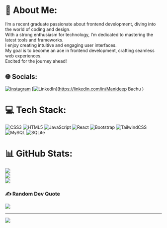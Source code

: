 # 💫 About Me:
I’m a recent graduate passionate about frontend development, diving into the world of coding and design.<br>With a strong enthusiasm for technology, I’m dedicated to mastering the latest tools and frameworks.<br> I enjoy creating intuitive and engaging user interfaces.<br> My goal is to become an ace in frontend development, crafting seamless web experiences.<br> Excited for the journey ahead!


## 🌐 Socials:
[![Instagram](https://img.shields.io/badge/Instagram-%23E4405F.svg?logo=Instagram&logoColor=white)](https://instagram.com/mani_0_4) [![LinkedIn](https://img.shields.io/badge/LinkedIn-%230077B5.svg?logo=linkedin&logoColor=white)](https://linkedin.com/in/Manideep Bachu ) 

# 💻 Tech Stack:
![CSS3](https://img.shields.io/badge/css3-%231572B6.svg?style=for-the-badge&logo=css3&logoColor=white) ![HTML5](https://img.shields.io/badge/html5-%23E34F26.svg?style=for-the-badge&logo=html5&logoColor=white) ![JavaScript](https://img.shields.io/badge/javascript-%23323330.svg?style=for-the-badge&logo=javascript&logoColor=%23F7DF1E) ![React](https://img.shields.io/badge/react-%2320232a.svg?style=for-the-badge&logo=react&logoColor=%2361DAFB) ![Bootstrap](https://img.shields.io/badge/bootstrap-%238511FA.svg?style=for-the-badge&logo=bootstrap&logoColor=white) ![TailwindCSS](https://img.shields.io/badge/tailwindcss-%2338B2AC.svg?style=for-the-badge&logo=tailwind-css&logoColor=white) ![MySQL](https://img.shields.io/badge/mysql-4479A1.svg?style=for-the-badge&logo=mysql&logoColor=white) ![SQLite](https://img.shields.io/badge/sqlite-%2307405e.svg?style=for-the-badge&logo=sqlite&logoColor=white)
# 📊 GitHub Stats:
![](https://github-readme-stats.vercel.app/api?username=isunny4&theme=dark&hide_border=false&include_all_commits=false&count_private=false)<br/>
![](https://github-readme-streak-stats.herokuapp.com/?user=isunny4&theme=dark&hide_border=false)<br/>
![](https://github-readme-stats.vercel.app/api/top-langs/?username=isunny4&theme=dark&hide_border=false&include_all_commits=false&count_private=false&layout=compact)

### ✍️ Random Dev Quote
![](https://quotes-github-readme.vercel.app/api?type=vetical&theme=gruvbox)

---
[![](https://visitcount.itsvg.in/api?id=isunny4&icon=0&color=0)](https://visitcount.itsvg.in)

<!-- Proudly created with GPRM ( https://gprm.itsvg.in ) -->
